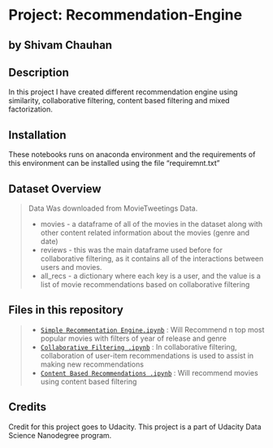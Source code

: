 # Project: Recommendation-Engine
## by Shivam Chauhan

## Description
In this project I have created different recommendation engine using similarity, collaborative filtering, content based filtering and mixed factorization. 

## Installation
These notebooks runs on anaconda environment and the requirements of this environment can be installed using the file “requiremnt.txt”

## Dataset Overview

> Data Was downloaded from MovieTweetings Data.
>- movies - a dataframe of all of the movies in the dataset along with other content related information about the movies (genre and date)
>- reviews - this was the main dataframe used before for collaborative filtering, as it contains all of the interactions between users and movies.
>- all_recs - a dictionary where each key is a user, and the value is a list of movie recommendations based on collaborative filtering


## Files in this repository
>- [`Simple Recommentation Engine.ipynb`](https://github.com/Chauhanshi/Recommendation-Engine/blob/main/Simple%20Recomemdation%20Engine/Simple%20Recommentation%20Engine.ipynb) : Will Recommend n top most popular movies with filters of year of release and genre
>- [`Collaborative Filtering .ipynb`](https://github.com/Chauhanshi/Recommendation-Engine/blob/main/collaborative%20filtering/Collaborative%20Filtering%20.ipynb) : In collaborative filtering, collaboration of user-item recommendations is used to assist in making new recommendations
>- [`Content Based Recommendations .ipynb`](https://github.com/Chauhanshi/Recommendation-Engine/blob/main/Content-based%20filtering/Content%20Based%20Recommendations%20.ipynb) : Will recommend movies using content based filtering


## Credits
Credit for this project goes to Udacity. This project is a part of Udacity Data Science Nanodegree program.
